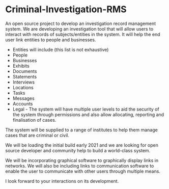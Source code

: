 # Criminal-Investigation-RMS
An open source project to develop an investigation record management system.
We are developing an investigation tool that will allow users to interact with records of subjects/entities in the system. It will help the end user link entities to people and businesses.
- Entities will include (this list is not exhaustive)
 - People
 - Businesses
 - Exhibits
 - Documents
 - Statements
 - Interviews
 - Locations
 - Tasks
 - Messages
 - Accounts
 - Legal -
The system will have multiple user levels to aid the security of the system through permissions and also allow allocating, reporting and finalisation of cases. 

The system will be supplied to a range of institutes to help them manage cases that are criminal or civil.

We will be loading the initial build early 2021 and we are looking for open source developer and community help to build a world-class system.

We will be incorporating graphical software to graphically display links in networks. We will also be including links to communication software to enable the user to communicate with other users through multiple means. 

I look forward to your interactions on its development. 
